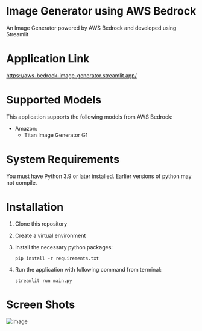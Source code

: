 # Image Generator using AWS Bedrock
An Image Generator powered by AWS Bedrock and developed using Streamlit

# Application Link
https://aws-bedrock-image-generator.streamlit.app/

# Supported Models
This application supports the following models from AWS Bedrock:
* Amazon:
  * Titan Image Generator G1

# System Requirements
You must have Python 3.9 or later installed. Earlier versions of python may not compile.

# Installation
1.  Clone this repository
2. Create a virtual environment
3. Install the necessary python packages:

   `pip install -r requirements.txt`
5. Run the application with following command from terminal:

   `streamlit run main.py`

# Screen Shots
![image](https://github.com/mzeeshanaltaf/aws-bedrock-image-generator/assets/154883001/413b7c5c-8c48-47fa-80c9-c9b1cf1a104e)


